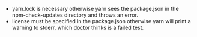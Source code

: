 - yarn.lock is necessary otherwise yarn sees the package.json in the npm-check-updates directory and throws an error.
- license must be specified in the package.json otherwise yarn will print a warning to stderr, which doctor thinks is a failed test.
